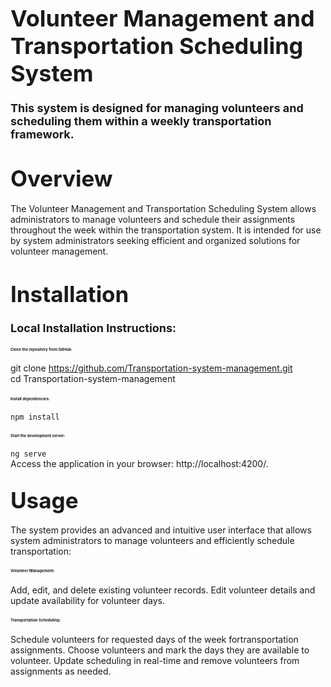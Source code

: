 # <span style="font-size: 36px; font-weight: bold;">Volunteer Management and Transportation Scheduling System</span>

### <span style="font-size: 18px;">This system is designed for managing volunteers and scheduling them within a weekly transportation framework.</span>

# <span style="font-size: 35px; font-weight: bold;">Overview</span>
<span>The Volunteer Management and Transportation Scheduling System allows administrators to manage volunteers and schedule their assignments throughout the week within the transportation system. It is intended for use by system administrators seeking efficient and organized solutions for volunteer management.</span>

# <span style="font-size: 35px; font-weight: bold;">Installation</span>
### <span style="font-size: 18px;">Local Installation Instructions:</span>
#### <span style="font-size: 6px;">Clone the repository from GitHub:</span>
git clone https://github.com/Transportation-system-management.git<br>
cd Transportation-system-management<br>
#### <span style="font-size: 6px;">Install dependencies:</span><br>
`npm install`<br>
#### <span style="font-size: 6px;">Start the development server:</span><br>
`ng serve`<br>
Access the application in your browser: http://localhost:4200/.

## <span style="font-size: 35px; font-weight: bold;">Usage</span>
<span>The system provides an advanced and intuitive user interface that allows system administrators to manage volunteers and efficiently schedule transportation:</span><br>
#### <span style="font-size: 6px;">Volunteer Management:</span>
Add, edit, and delete existing volunteer records. Edit volunteer details and update availability for volunteer days.<br>
#### <span style="font-size: 6px;">Transportation Scheduling:</span>
Schedule volunteers for requested days of the week fortransportation assignments. Choose volunteers and mark the days they are available to volunteer. Update scheduling in real-time and remove volunteers from assignments as needed.

